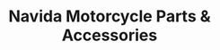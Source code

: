 ---
title: "Navida Motorcycle Parts & Accessories"
url: /nabua/navida-motorcycle-parts-and-accessories/
shop: shop
---
